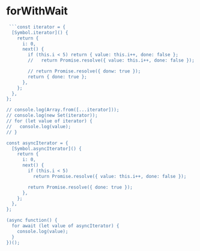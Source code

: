 # forWithWait

```js
 ```const iterator = {
  [Symbol.iterator]() {
    return {
      i: 0,
      next() {
        if (this.i < 5) return { value: this.i++, done: false };
        //   return Promise.resolve({ value: this.i++, done: false });

        // return Promise.resolve({ donw: true });
        return { done: true };
      },
    };
  },
};

// console.log(Array.from([...iterator]));
// console.log(new Set(iterator));
// for (let value of iterator) {
//   console.log(value);
// }

const asyncIterator = {
  [Symbol.asyncIterator]() {
    return {
      i: 0,
      next() {
        if (this.i < 5)
          return Promise.resolve({ value: this.i++, done: false });

        return Promise.resolve({ done: true });
      },
    };
  },
};

(async function() {
  for await (let value of asyncIterator) {
    console.log(value);
  }
})();
